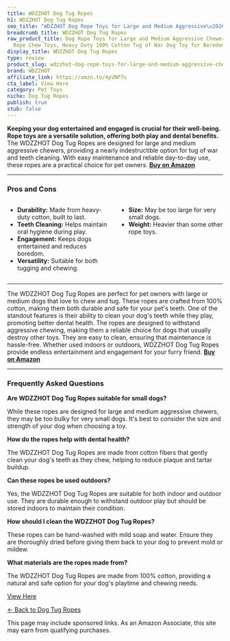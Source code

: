 ```yaml
---
title: WDZZHOT Dog Tug Ropes
h1: WDZZHOT Dog Tug Ropes
seo_title: "WDZZHOT Dog Rope Toys for Large and Medium Aggressive\u2026"
breadcrumb_title: WDZZHOT Dog Tug Ropes
raw_product_title: Dog Rope Toys for Large and Medium Aggressive Chewers, Nearly Indestructible
  Rope Chew Toys, Heavy Duty 100% Cotton Tug of War Dog Toy for Boredom, Teeth Cleaning
display_title: WDZZHOT Dog Tug Ropes
type: review
product_slug: wdzzhot-dog-rope-toys-for-large-and-medium-aggressive-chewers-nearly-in-e2fd2a42
brand: WDZZHOT
affiliate_link: https://amzn.to/4pVNP7u
cta_label: View Here
category: Pet Toys
niche: Dog Tug Ropes
publish: true
stub: false
---
```


<div id="intro" class="full-width">
  <p><strong>Keeping your dog entertained and engaged is crucial for their well-being. Rope toys are a versatile solution, offering both play and dental benefits.</strong> The WDZZHOT Dog Tug Ropes are designed for large and medium aggressive chewers, providing a nearly indestructible option for tug of war and teeth cleaning. With easy maintenance and reliable day-to-day use, these ropes are a practical choice for pet owners. <a href="https://amzn.to/4pVNP7u" rel="nofollow sponsored noopener" target="_blank"><strong>Buy on Amazon</strong></a></p>
</div>

<hr />
<h3 id="pros-cons">Pros and Cons</h3>
<div class="pc-grid" style="display:grid;grid-template-columns:1fr 1fr;gap:16px;">
  <ul>
    <li><strong>Durability:</strong> Made from heavy-duty cotton, built to last.</li>
    <li><strong>Teeth Cleaning:</strong> Helps maintain oral hygiene during play.</li>
    <li><strong>Engagement:</strong> Keeps dogs entertained and reduces boredom.</li>
    <li><strong>Versatility:</strong> Suitable for both tugging and chewing.</li>
  </ul>
  <ul>
    <li><strong>Size:</strong> May be too large for very small dogs.</li>
    <li><strong>Weight:</strong> Heavier than some other rope toys.</li>
  </ul>
</div>
<hr />

<div class="full-width">
  <p>The WDZZHOT Dog Tug Ropes are perfect for pet owners with large or medium dogs that love to chew and tug. These ropes are crafted from 100% cotton, making them both durable and safe for your pet's teeth. One of the standout features is their ability to clean your dog's teeth while they play, promoting better dental health. The ropes are designed to withstand aggressive chewing, making them a reliable choice for dogs that usually destroy other toys. They are easy to clean, ensuring that maintenance is hassle-free. Whether used indoors or outdoors, WDZZHOT Dog Tug Ropes provide endless entertainment and engagement for your furry friend. <a href="https://amzn.to/4pVNP7u" rel="nofollow sponsored noopener" target="_blank"><strong>Buy on Amazon</strong></a></p>
</div>

<hr />
<h3 id="faqs">Frequently Asked Questions</h3>

<p><strong>Are WDZZHOT Dog Tug Ropes suitable for small dogs?</strong></p>
<p>While these ropes are designed for large and medium aggressive chewers, they may be too bulky for very small dogs. It's best to consider the size and strength of your dog when choosing a toy.</p>

<p><strong>How do the ropes help with dental health?</strong></p>
<p>The WDZZHOT Dog Tug Ropes are made from cotton fibers that gently clean your dog's teeth as they chew, helping to reduce plaque and tartar buildup.</p>

<p><strong>Can these ropes be used outdoors?</strong></p>
<p>Yes, the WDZZHOT Dog Tug Ropes are suitable for both indoor and outdoor use. They are durable enough to withstand outdoor play but should be stored indoors to maintain their condition.</p>

<p><strong>How should I clean the WDZZHOT Dog Tug Ropes?</strong></p>
<p>These ropes can be hand-washed with mild soap and water. Ensure they are thoroughly dried before giving them back to your dog to prevent mold or mildew.</p>

<p><strong>What materials are the ropes made from?</strong></p>
<p>The WDZZHOT Dog Tug Ropes are made from 100% cotton, providing a natural and safe option for your dog's playtime and chewing needs.</p>
<p><a class="btn" href="https://amzn.to/4pVNP7u" target="_blank" rel="nofollow sponsored noopener">View Here</a></p>
<p><a href="/roundups/pet-toys/dog-tug-ropes/">← Back to Dog Tug Ropes</a></p>
<aside class="disclosure">This page may include sponsored links. As an Amazon Associate, this site may earn from qualifying purchases.</aside>
